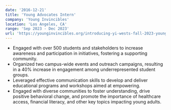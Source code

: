 ```yaml
---
date: '2016-12-21'
title: 'Young Advocates Intern'
company: 'Young Invincibles'
location: 'Los Angeles, CA'
range: 'Sep 2023 - Dec 2023'
url: 'https://younginvincibles.org/introducing-yi-wests-fall-2023-young-advocates/'
---
```


- Engaged with over 500 students and stakeholders to increase awareness and participation in initiatives, fostering a supporting community.
- Organized two campus-wide events and outreach campaigns, resulting in a 40% increase in engagement among underrepresented student groups.
- Leveraged effective communication skills to develop and deliver educational programs and workshops aimed at empowering.
- Engaged with diverse communities to foster understanding, drive positive behavioral change, and promote the importance of healthcare access, financial literacy, and other key topics impacting young adults.
